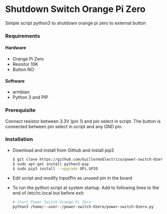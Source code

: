 # Shutdown Switch Orange Pi Zero

Simple script python3 to shutdown orange pi zero to external button

### Requirements

#### Hardware

* Orange Pi Zero
* Resistor 10K
* Button NO

#### Software

* armbian
* Python 3 and PIP

### Prerequisite

Connect resistor between 3.3V (pin 1) and pin select in script. The button is connected between pin select in script and any GND pin. 

### Installation
* Download and install from Github and install pip3
    ```sh
    $ git clone https://github.com/GuillermoElectrico/power-switch-Ozero
	$ sudo apt-get install python3-pip
	$ sudo pip3 install --upgrade OPi.GPIO
    ```
* Edit script and modify InputPin as unused pin in the board

* To run the python script at system startup. Add to following lines to the end of /etc/rc.local but before exit:
    ```sh
    # Start Power Switch Orange Pi Zero
    python3 /home/--user--/power-switch-Ozero/power-switch-Ozero.py 
    ```
